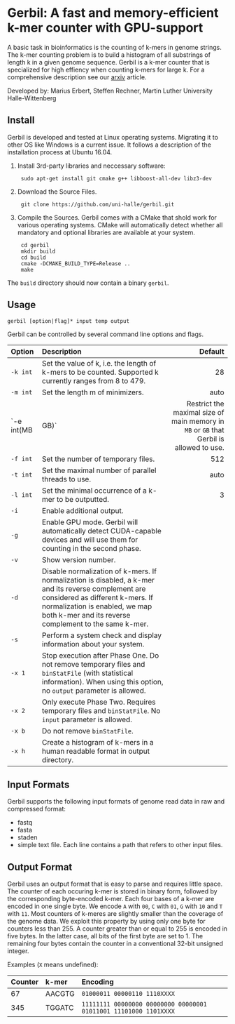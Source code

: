 # Gerbil: A fast and memory-efficient k-mer counter with GPU-support

A basic task in bioinformatics is the counting of k-mers in
genome strings. The k-mer counting problem is to build a histogram of
all substrings of length k in a given genome sequence. 
Gerbil is a k-mer counter that is specialized for high effiency when counting k-mers for large k. For a comprehensive description see our [arxiv](http://arxiv.org/abs/1607.06618) article.

Developed by: Marius Erbert, Steffen Rechner, Martin Luther University Halle-Wittenberg

## Install

Gerbil is developed and tested at Linux operating systems. Migrating it to other OS like Windows is a current issue. It follows a description of the installation process at Ubuntu 16.04.

1. Install 3rd-party libraries and neccessary software:

        sudo apt-get install git cmake g++ libboost-all-dev libz3-dev

2. Download the Source Files. 

        git clone https://github.com/uni-halle/gerbil.git
        
3. Compile the Sources. Gerbil comes with a CMake that shold work for various operating systems. CMake will automatically detect whether all mandatory and optional libraries are available at your system.

        cd gerbil
        mkdir build
        cd build
        cmake -DCMAKE_BUILD_TYPE=Release ..
        make

The `build` directory should now contain a binary `gerbil`.

## Usage

```gerbil [option|flag]* input temp output```

Gerbil can be controlled by several command line options and flags.

| Option                  | Description   | Default |
|:------------------------|:--------------| -------:|
| `-k int`        | Set the value of k, i.e. the length of k-mers to be counted. Supported k currently ranges from 8 to 479. | 28 |
| `-m int`       | Set the length m of minimizers.      |   auto |
| `-e int(MB|GB)` | Restrict the maximal size of main memory in `MB` or `GB` that Gerbil is allowed to use.      |    auto |
| `-f int` | Set the number of temporary files.      |    512 |
| `-t int` | Set the maximal number of parallel threads to use.      |    auto |
| `-l int` | Set the minimal occurrence of a k-mer to be outputted.      |    3 |
| `-i` | Enable additional output.      |    |
| `-g` | Enable GPU mode. Gerbil will automatically detect CUDA-capable devices and will use them for counting in the second phase.      |     |
| `-v` | Show version number.      |     |
| `-d` | Disable normalization of k-mers. If normalization is disabled, a k-mer and its reverse complement are considered as different k-mers. If normalization is enabled, we map both k-mer and its reverse complement to the same k-mer.       |     |
| `-s` | Perform a system check and display information about your system.     |     |
| `-x 1` | Stop execution after Phase One. Do not remove temporary files and `binStatFile` (with statistical information). When using this option, no `output` parameter is allowed. |     |
| `-x 2` | Only execute Phase Two. Requires temporary files and `binStatFile`. No `input` parameter is allowed. |     |
| `-x b` | Do not remove `binStatFile`. |     |
| `-x h` | Create a histogram of k-mers in a human readable format in output directory. |     |

## Input Formats

Gerbil supports the following input formats of genome read data in raw and compressed format: 
 * fastq
 * fasta
 * staden
 * simple text file. Each line contains a path that refers to other input files.

## Output Format

Gerbil uses an output format that is easy to parse and requires little space. The counter of each occuring k-mer is stored in binary form, followed by the corresponding byte-encoded k-mer. Each four bases of a k-mer are encoded in one single byte. We encode `A` with `00`, `C` with `01`, `G` with `10` and `T` with `11`. Most counters of k-meres are slightly smaller than the coverage of the genome data. We exploit this property by using only one byte for counters less than 255. A counter greater than or equal to 255 is encoded in five bytes. In the latter case, all bits of the first byte are set to 1. The remaining four bytes contain the counter in a conventional 32-bit unsigned integer.

Examples (`X` means undefined):

| Counter | k-mer   | Encoding                      |
|:--------|:--------|:------------------------------|
| 67      | AACGTG  | `01000011 00000110 1110XXXX` |
| 345     | TGGATC  | `11111111 00000000 00000000 00000001 01011001 11101000 1101XXXX` |

